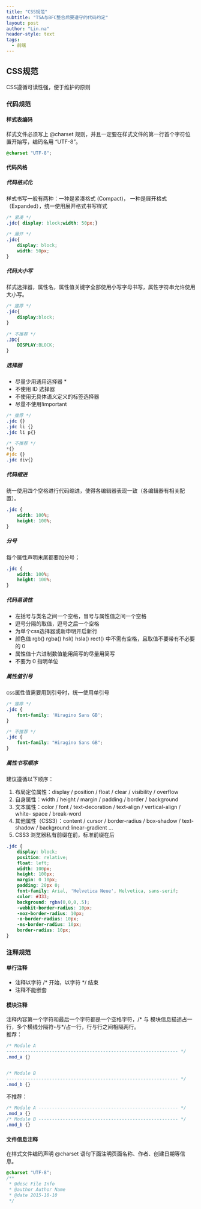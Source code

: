 ```yaml
---
title: "CSS规范"
subtitle: "TSA与BFC整合后要遵守的代码约定"
layout: post
author: "Lin.na"
header-style: text
tags:
  - 前端
---
```


## CSS规范
CSS遵循可读性强，便于维护的原则
### 代码规范
#### 样式表编码
样式文件必须写上 @charset 规则，并且一定要在样式文件的第一行首个字符位置开始写，编码名用 “UTF-8”。
```css
@charset "UTF-8";
```
#### 代码风格
##### 代码格式化
样式书写一般有两种：一种是紧凑格式 (Compact)， 一种是展开格式（Expanded），统一使用展开格式书写样式
```css
/* 紧凑 */
.jdc{ display: block;width: 50px;}
```
```css
/* 展开 */
.jdc{
    display: block;
    width: 50px;
}
```
##### 代码大小写
样式选择器，属性名，属性值关键字全部使用小写字母书写，属性字符串允许使用大小写。
```css
/* 推荐 */
.jdc{
	display:block;
}
	
/* 不推荐 */
.JDC{
	DISPLAY:BLOCK;
}
```
##### 选择器
* 尽量少用通用选择器 *
* 不使用 ID 选择器
* 不使用无具体语义定义的标签选择器
* 尽量不使用!important
```css
/* 推荐 */
.jdc {}
.jdc li {}
.jdc li p{}

/* 不推荐 */
*{}
#jdc {}
.jdc div{}
```
##### 代码缩进
统一使用四个空格进行代码缩进，使得各编辑器表现一致（各编辑器有相关配置）。
```css
.jdc {
    width: 100%;
    height: 100%;
}
```
##### 分号
每个属性声明末尾都要加分号；
```css
.jdc {
    width: 100%;
    height: 100%;
}
```
##### 代码易读性
* 左括号与类名之间一个空格，冒号与属性值之间一个空格
* 逗号分隔的取值，逗号之后一个空格
* 为单个css选择器或新申明开启新行
* 颜色值 rgb() rgba() hsl() hsla() rect() 中不需有空格，且取值不要带有不必要的 0
* 属性值十六进制数值能用简写的尽量用简写
* 不要为 0 指明单位
##### 属性值引号
css属性值需要用到引号时，统一使用单引号
```css
/* 推荐 */
.jdc { 
	font-family: 'Hiragino Sans GB';
}

/* 不推荐 */
.jdc { 
	font-family: "Hiragino Sans GB";
}
```
##### 属性书写顺序
建议遵循以下顺序：
1. 布局定位属性：display / position / float / clear / visibility / overflow
2. 自身属性：width / height / margin / padding / border / background
3. 文本属性：color / font / text-decoration / text-align / vertical-align / white- space / break-word
4. 其他属性（CSS3）：content / cursor / border-radius / box-shadow / text-shadow / background:linear-gradient …
5. CSS3 浏览器私有前缀在前，标准前缀在后
```css
.jdc {
    display: block;
    position: relative;
    float: left;
    width: 100px;
    height: 100px;
    margin: 0 10px;
    padding: 20px 0;
    font-family: Arial, 'Helvetica Neue', Helvetica, sans-serif;
    color: #333;
    background: rgba(0,0,0,.5);
    -webkit-border-radius: 10px;
    -moz-border-radius: 10px;
    -o-border-radius: 10px;
    -ms-border-radius: 10px;
    border-radius: 10px;
}
```
### 注释规范
#### 单行注释
* 注释以字符 /* 开始，以字符 */ 结束
* 注释不能嵌套
#### 模块注释
注释内容第一个字符和最后一个字符都是一个空格字符，/* 与 模块信息描述占一行，多个横线分隔符-与*/占一行，行与行之间相隔两行。  
推荐：
```css
/* Module A
---------------------------------------------------------------- */
.mod_a {}


/* Module B
---------------------------------------------------------------- */
.mod_b {}
```
不推荐：
```css
/* Module A ---------------------------------------------------- */
.mod_a {}
/* Module B ---------------------------------------------------- */
.mod_b {}
```
#### 文件信息注释
在样式文件编码声明 @charset 语句下面注明页面名称、作者、创建日期等信息。
```css
@charset "UTF-8";
/**
 * @desc File Info
 * @author Author Name
 * @date 2015-10-10
 */
 ```

